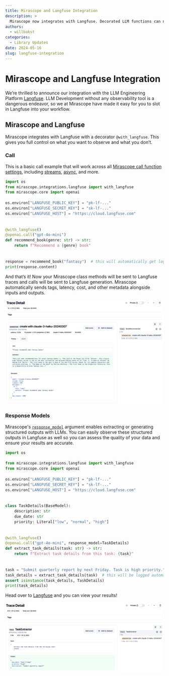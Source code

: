 ```yaml
---
title: Mirascope and Langfuse Integration
description: >
  Mirascope now integrates with Langfuse. Decorated LLM functions can now easily be sent to Langfuse.
authors:
  - willbakst
categories:
  - Library Updates
date: 2024-05-16
slug: langfuse-integration
---
```


# Mirascope and Langfuse Integration

We’re thrilled to announce our integration with the LLM Engineering Platform [Langfuse](https://langfuse.com/). LLM Development without any observability tool is a dangerous endeavor, so we at Mirascope have made it easy for you to slot in Langfuse into your workflow.

<!-- more -->

## Mirascope and Langfuse

Mirascope integrates with Langfuse with a decorator `@with_langfuse`. This gives you full control on what you want to observe and what you don’t.

### Call

This is a basic call example that will work across all [Mirascope call function settings](https://www.mirascope.com/learn/calls), including [streams](https://www.mirascope.com/learn/streams), [async](https://www.mirascope.com/learn/async), and more.

```python
import os
from mirascope.integrations.langfuse import with_langfuse
from mirascope.core import openai

os.environ["LANGFUSE_PUBLIC_KEY"] = "pk-lf-..."
os.environ["LANGFUSE_SECRET_KEY"] = "sk-lf-..."
os.environ["LANGFUSE_HOST"] = "https://cloud.langfuse.com"


@with_langfuse()
@openai.call("gpt-4o-mini")
def recommend_book(genre: str) -> str:
    return f"Recommend a {genre} book"


response = recommend_book("fantasy")  # this will automatically get logged with langfuse
print(response.content)
```

And that’s it! Now your Mirascope class methods will be sent to Langfuse traces and calls will be sent to Langfuse generation. Mirascope automatically sends tags, latency, cost, and other metadata alongside inputs and outputs.

![Langfuse Trace Results](../../assets/blog/langfuse-integration/mirascope_langfuse_trace.png)

### Response Models

Mirascope's [`response_model`](https://www.mirascope.com/learn/response_models) argument enables extracting or generating structured outputs with LLMs. You can easily observe these structured outputs in Langfuse as well so you can assess the quality of your data and ensure your results are accurate.

```python
import os

from mirascope.integrations.langfuse import with_langfuse
from mirascope.core import openai

os.environ["LANGFUSE_PUBLIC_KEY"] = "pk-lf-..."
os.environ["LANGFUSE_SECRET_KEY"] = "sk-lf-..."
os.environ["LANGFUSE_HOST"] = "https://cloud.langfuse.com"


class TaskDetails(BaseModel):
    description: str
    due_date: str
    priority: Literal["low", "normal", "high"]


@with_langfuse()
@openai.call("gpt-4o-mini", response_model=TaskDetails)
def extract_task_details(task: str) -> str:
    return f"Extract task details from this task: {task}"


task = "Submit quarterly report by next Friday. Task is high priority."
task_details = extract_task_details(task)  # this will be logged automatically with langfuse 
assert isinstance(task_details, TaskDetails)
print(task_details)
```

Head over to [Langfuse](https://langfuse.com/) and you can view your results!

![Response Model Trace](../../assets/blog/langfuse-integration/mirascope_langfuse_response_model_trace.png)
